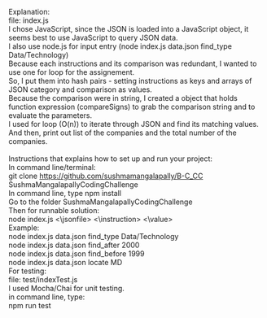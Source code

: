 Explanation:
    <br>
    file: index.js
     <br>
    I chose JavaScript, since the JSON is loaded into a JavaScript object, it seems best to use JavaScript to query JSON data.
     <br>
    I also use node.js for input entry (node index.js data.json find_type Data/Technology)
     <br>
    Because each instructions and its comparison was redundant, I wanted to use one for loop for the assignement.
     <br>
     So, I put them into hash pairs - setting instructions as keys and arrays of JSON category and comparison as values.
     <br>
    Because the comparison were in string, I created a object that holds function expression (compareSigns) to grab the comparison string and to evaluate the parameters.
     <br>
    I used for loop (O(n)) to iterate through JSON and find its matching values. And then, print out list of the companies and the total number of the companies.
 <br>
  <br>
Instructions that explains how to set up and run your project:
 <br>
In command line/terminal:
 <br>
git clone https://github.com/sushmamangalapally/B-C_CC SushmaMangalapallyCodingChallenge
 <br>
In command line, type npm install
 <br>
Go to the folder SushmaMangalapallyCodingChallenge
 <br>
Then for runnable solution:
 <br>
node index.js <\jsonfile> <\instruction> <\value>
 <br>
Example:
 <br>
    node index.js data.json find_type Data/Technology
     <br>
    node index.js data.json find_after 2000
     <br>
    node index.js data.json find_before 1999
     <br>
    node index.js data.json locate MD 
    <br>
For testing:
 <br>
    file: test/indexTest.js
     <br>
    I used Mocha/Chai for unit testing.
     <br>
    in command line, type:
     <br>
        npm run test